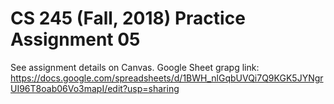# CS 245 (Fall, 2018) Practice Assignment 05

See assignment details on Canvas.
Google Sheet grapg link: https://docs.google.com/spreadsheets/d/1BWH_nlGqbUVQi7Q9KGK5JYNgrUI96T8oab06Vo3mapI/edit?usp=sharing
